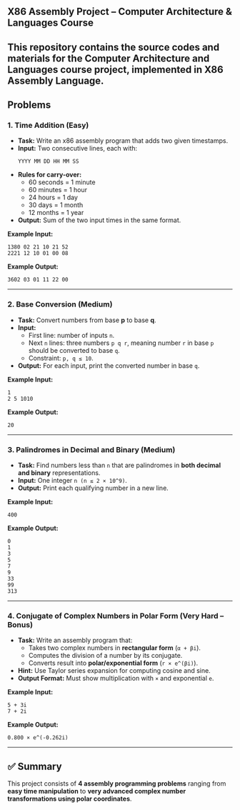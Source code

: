 ## X86 Assembly Project – Computer Architecture & Languages Course
This repository contains the source codes and materials for the Computer Architecture and Languages course project, implemented in X86 Assembly Language.
---

## Problems

### **1. Time Addition (Easy)**
- **Task:** Write an x86 assembly program that adds two given timestamps.  
- **Input:** Two consecutive lines, each with:  
  ```
  YYYY MM DD HH MM SS
  ```  
- **Rules for carry-over:**  
  - 60 seconds = 1 minute  
  - 60 minutes = 1 hour  
  - 24 hours = 1 day  
  - 30 days = 1 month  
  - 12 months = 1 year  
- **Output:** Sum of the two input times in the same format.  

**Example Input:**
```
1380 02 21 10 21 52
2221 12 10 01 00 08
```
**Example Output:**
```
3602 03 01 11 22 00
```

---

### **2. Base Conversion (Medium)**
- **Task:** Convert numbers from base **p** to base **q**.  
- **Input:**  
  - First line: number of inputs `n`.  
  - Next `n` lines: three numbers `p q r`, meaning number `r` in base `p` should be converted to base `q`.  
  - Constraint: `p, q ≤ 10`.  
- **Output:** For each input, print the converted number in base `q`.  

**Example Input:**
```
1
2 5 1010
```
**Example Output:**
```
20
```

---

### **3. Palindromes in Decimal and Binary (Medium)**
- **Task:** Find numbers less than `n` that are palindromes in **both decimal and binary** representations.  
- **Input:** One integer `n (n ≤ 2 × 10^9)`.  
- **Output:** Print each qualifying number in a new line.  

**Example Input:**
```
400
```
**Example Output:**
```
0
1
3
5
7
9
33
99
313
```

---

### **4. Conjugate of Complex Numbers in Polar Form (Very Hard – Bonus)**
- **Task:** Write an assembly program that:  
  - Takes two complex numbers in **rectangular form** (`α + βi`).  
  - Computes the division of a number by its conjugate.  
  - Converts result into **polar/exponential form** (`r × e^(βi)`).  
- **Hint:** Use Taylor series expansion for computing cosine and sine.  
- **Output Format:** Must show multiplication with `×` and exponential `e`.  

**Example Input:**
```
5 + 3i
7 + 2i
```
**Example Output:**
```
0.800 × e^(-0.262i)
```

---

## ✅ Summary
This project consists of **4 assembly programming problems** ranging from **easy time manipulation** to **very advanced complex number transformations using polar coordinates**.
